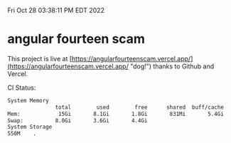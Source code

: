 Fri Oct 28 03:38:11 PM EDT 2022

# angular fourteen scam


This project is live at [https://angularfourteenscam.vercel.app/](https://angularfourteenscam.vercel.app/ "dog!") thanks to Github and Vercel.

CI Status: 

```bash
System Memory
               total        used        free      shared  buff/cache   available
Mem:            15Gi       8.1Gi       1.8Gi       831Mi       5.4Gi       6.0Gi
Swap:          8.0Gi       3.6Gi       4.4Gi
System Storage
550M	.
```

